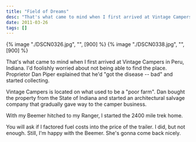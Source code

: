 ```yaml
---
title: "Field of Dreams"
desc: "That's what came to mind when I first arrived at Vintage Campers in Peru, Indiana. I'd foolishly worried about not being able to find the place. Proprietor Dan Piper explained that he'd \"got the disease -- bad\" and started collecting."
date: 2011-03-26
tags: []
---
```


{% image "./DSCN0326.jpg", "", [900] %} {% image "./DSCN0338.jpg", "", [900] %}

That's what came to mind when I first arrived at Vintage Campers in Peru, Indiana. I'd foolishly worried about not being able to find the place. Proprietor Dan Piper explained that he'd "got the disease -- bad" and started collecting.

Vintage Campers is located on what used to be a "poor farm". Dan bought the property from the State of Indiana and started an architectural salvage company that gradually gave way to the camper business.

With my Beemer hitched to my Ranger, I started the 2400 mile trek home.

You will ask if I factored fuel costs into the price of the trailer. I did, but not enough. Still, I'm happy with the Beemer. She's gonna come back nicely.
